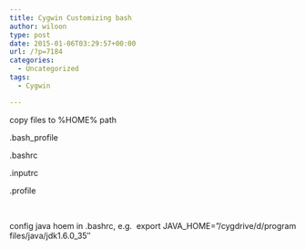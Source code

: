 ```yaml
---
title: Cygwin Customizing bash
author: wiloon
type: post
date: 2015-01-06T03:29:57+00:00
url: /?p=7184
categories:
  - Uncategorized
tags:
  - Cygwin

---
```

copy files to %HOME% path

.bash_profile

.bashrc

.inputrc

.profile

&nbsp;

config java hoem in .bashrc, e.g.  export JAVA\_HOME=&#8221;/cygdrive/d/program files/java/jdk1.6.0\_35&#8243;